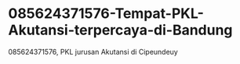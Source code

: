 # 085624371576-Tempat-PKL-Akutansi-terpercaya-di-Bandung
085624371576, PKL jurusan Akutansi di Cipeundeuy 
